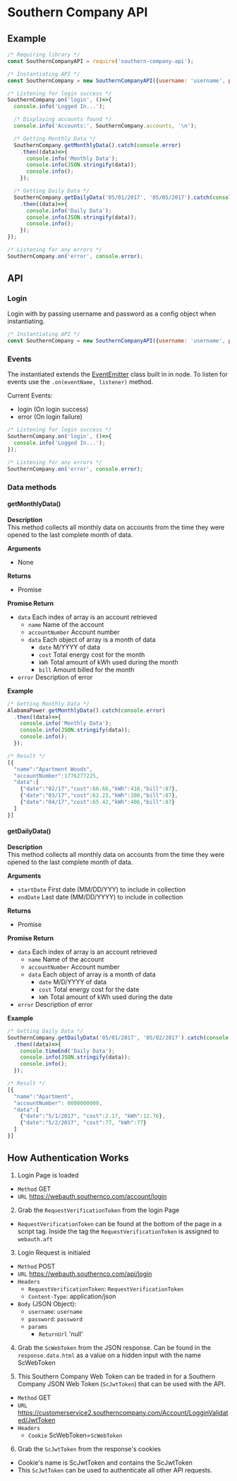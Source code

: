 # Southern Company API

## Example
```js
/* Requiring library */
const SouthernCompanyAPI = require('southern-company-api');

/* Instantiating API */
const SouthernCompany = new SouthernCompanyAPI({username: 'username', password: 'password'});

/* Listening for login success */
SouthernCompany.on('login', ()=>{
  console.info('Logged In...');

  /* Displaying accounts found */
  console.info('Accounts:', SouthernCompany.accounts, '\n');

  /* Getting Monthly Data */
  SouthernCompany.getMonthlyData().catch(console.error)
    .then((data)=>{
      console.info('Monthly Data');
      console.info(JSON.stringify(data));
      console.info();
    });

  /* Getting Daily Data */
  SouthernCompany.getDailyData('05/01/2017', '05/05/2017').catch(console.error)
    .then((data)=>{
      console.info('Daily Data');
      console.info(JSON.stringify(data));
      console.info();
    });
});

/* Listening for any errors */
SouthernCompany.on('error', console.error);

```

## API

### Login
Login with by passing username and password as a config object when instantiating.
```js
/* Instantiating API */
const SouthernCompany = new SouthernCompanyAPI({username: 'username', password: 'password'});
```

### Events
The instantiated extends the [EventEmitter](https://nodejs.org/api/events.html) class built in in node. To listen for events use the `.on(eventName, listener)` method.

Current Events:
  * login (On login success)
  * error (On login failure)

```js
/* Listening for login success */
SouthernCompany.on('login', ()=>{
  console.info('Logged In...');
});

/* Listening for any errors */
SouthernCompany.on('error', console.error);
```

### Data methods
#### getMonthlyData()
**Description**   
This method collects all monthly data on accounts from the time they were opened to the last complete month of data.

**Arguments**
  * None  

**Returns**  
  * Promise

**Promise Return**  
  * `data` Each index of array is an account retrieved
      * `name` Name of the account
      * `accountNumber` Account number
      * `data` Each object of array is a month of data
        * `date` M/YYYY of data
        * `cost` Total energy cost for the month
        * `kWh` Total amount of kWh used during the month
        * `bill` Amount billed for the month
  * `error` Description of error

**Example**
```js
/* Getting Monthly Data */
AlabamaPower.getMonthlyData().catch(console.error)
  .then((data)=>{
    console.info('Monthly Data');
    console.info(JSON.stringify(data));
    console.info();
  });

/* Result */
[{
  "name":"Apartment Woods",
  "accountNumber":1776277225,
  "data":[
    {"date":"02/17","cost":66.66,"kWh":416,"bill":87},
    {"date":"03/17","cost":62.23,"kWh":380,"bill":87},
    {"date":"04/17","cost":65.42,"kWh":406,"bill":87}
  ]
}]
```


#### getDailyData()
**Description**   
This method collects all monthly data on accounts from the time they were opened to the last complete month of data.

**Arguments**
  * `startDate` First date (MM/DD/YYY) to include in collection
  * `endDate` Last date (MM/DD/YYYY) to include in collection

**Returns**  
  * Promise

**Promise Return**  
  * `data` Each index of array is an account retrieved
      * `name` Name of the account
      * `accountNumber` Account number
      * `data` Each object of array is a month of data
        * `date` M/D/YYYY of data
        * `cost` Total energy cost for the date
        * `kWh` Total amount of kWh used during the date
  * `error` Description of error

**Example**
```js
/* Getting Daily Data */
SouthernCompany.getDailyData('05/01/2017', '05/02/2017').catch(console.error)
  .then((data)=>{
    console.timeEnd('Daily Data');
    console.info(JSON.stringify(data));
    console.info();
  });  

/* Result */
[{  
  "name":"Apartment",
  "accountNumber": 0000000000,
  "data":[
    {"date":"5/1/2017", "cost":2.17, "kWh":12.76},
    {"date":"5/2/2017", "cost":77, "kWh":77}
  ]
}]
```


## How Authentication Works
1. Login Page is loaded
  * `Method` GET
  * `URL` https://webauth.southernco.com/account/login
2. Grab the `RequestVerificationToken` from the login Page
  * `RequestVerificationToken` can be found at the bottom of the page in a script tag.  Inside the tag the `RequestVerificationToken` is assigned to `webauth.aft`
3. Login Request is initialed
  * `Method` POST
  * `URL` https://webauth.southernco.com/api/login
  * `Headers`
    * `RequestVerificationToken`: `RequestVerificationToken`
    * `Content-Type`: application/json
  * `Body` (JSON Object):
    * `username`: `username`
    * `password`: `password`
    * `params`  
      * `ReturnUrl` 'null'
4. Grab the `ScWebToken` from the JSON response. Can be found in the `response.data.html` as a value on a hidden input with the name ScWebToken

5. This Southern Company Web Token can be traded in for a Southern Company JSON Web Token (`ScJwtToken`) that can be used with the API.
  * `Method` GET
  * `URL` https://customerservice2.southerncompany.com/Account/LogginValidated/JwtToken
  * `Headers`
    * `Cookie` ScWebToken=`ScWebToken`
6. Grab the `ScJwtToken` from the response's cookies
  * Cookie's name is ScJwtToken and contains the ScJwtToken
  * This `ScJwtToken` can be used to authenticate all other API requests.

